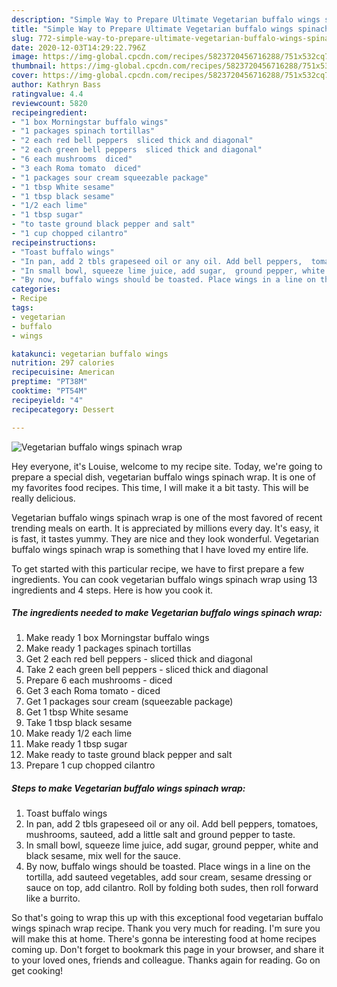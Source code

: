 ```yaml
---
description: "Simple Way to Prepare Ultimate Vegetarian buffalo wings spinach wrap"
title: "Simple Way to Prepare Ultimate Vegetarian buffalo wings spinach wrap"
slug: 772-simple-way-to-prepare-ultimate-vegetarian-buffalo-wings-spinach-wrap
date: 2020-12-03T14:29:22.796Z
image: https://img-global.cpcdn.com/recipes/5823720456716288/751x532cq70/vegetarian-buffalo-wings-spinach-wrap-recipe-main-photo.jpg
thumbnail: https://img-global.cpcdn.com/recipes/5823720456716288/751x532cq70/vegetarian-buffalo-wings-spinach-wrap-recipe-main-photo.jpg
cover: https://img-global.cpcdn.com/recipes/5823720456716288/751x532cq70/vegetarian-buffalo-wings-spinach-wrap-recipe-main-photo.jpg
author: Kathryn Bass
ratingvalue: 4.4
reviewcount: 5820
recipeingredient:
- "1 box Morningstar buffalo wings"
- "1 packages spinach tortillas"
- "2 each red bell peppers  sliced thick and diagonal"
- "2 each green bell peppers  sliced thick and diagonal"
- "6 each mushrooms  diced"
- "3 each Roma tomato  diced"
- "1 packages sour cream squeezable package"
- "1 tbsp White sesame"
- "1 tbsp black sesame"
- "1/2 each lime"
- "1 tbsp sugar"
- "to taste ground black pepper and salt"
- "1 cup chopped cilantro"
recipeinstructions:
- "Toast buffalo wings"
- "In pan, add 2 tbls grapeseed oil or any oil. Add bell peppers,  tomatoes,  mushrooms,  sauteed, add a little salt and ground pepper  to taste."
- "In small bowl, squeeze lime juice, add sugar,  ground pepper, white and black sesame, mix well for the sauce."
- "By now, buffalo wings should be toasted. Place wings in a line on the tortilla,  add sauteed vegetables, add sour cream, sesame  dressing or sauce on top, add cilantro.  Roll by folding both sudes, then roll forward like a burrito."
categories:
- Recipe
tags:
- vegetarian
- buffalo
- wings

katakunci: vegetarian buffalo wings 
nutrition: 297 calories
recipecuisine: American
preptime: "PT38M"
cooktime: "PT54M"
recipeyield: "4"
recipecategory: Dessert

---
```



![Vegetarian buffalo wings spinach wrap](https://img-global.cpcdn.com/recipes/5823720456716288/751x532cq70/vegetarian-buffalo-wings-spinach-wrap-recipe-main-photo.jpg)

Hey everyone, it's Louise, welcome to my recipe site. Today, we're going to prepare a special dish, vegetarian buffalo wings spinach wrap. It is one of my favorites food recipes. This time, I will make it a bit tasty. This will be really delicious.

Vegetarian buffalo wings spinach wrap is one of the most favored of recent trending meals on earth. It is appreciated by millions every day. It's easy, it is fast, it tastes yummy. They are nice and they look wonderful. Vegetarian buffalo wings spinach wrap is something that I have loved my entire life.




To get started with this particular recipe, we have to first prepare a few ingredients. You can cook vegetarian buffalo wings spinach wrap using 13 ingredients and 4 steps. Here is how you cook it.

<!--inarticleads1-->

##### The ingredients needed to make Vegetarian buffalo wings spinach wrap:

1. Make ready 1 box Morningstar buffalo wings
1. Make ready 1 packages spinach tortillas
1. Get 2 each red bell peppers - sliced thick and diagonal
1. Take 2 each green bell peppers - sliced thick and diagonal
1. Prepare 6 each mushrooms - diced
1. Get 3 each Roma tomato - diced
1. Get 1 packages sour cream (squeezable package)
1. Get 1 tbsp White sesame
1. Take 1 tbsp black sesame
1. Make ready 1/2 each lime
1. Make ready 1 tbsp sugar
1. Make ready to taste ground black pepper and salt
1. Prepare 1 cup chopped cilantro




<!--inarticleads2-->

##### Steps to make Vegetarian buffalo wings spinach wrap:

1. Toast buffalo wings
1. In pan, add 2 tbls grapeseed oil or any oil. Add bell peppers,  tomatoes,  mushrooms,  sauteed, add a little salt and ground pepper  to taste.
1. In small bowl, squeeze lime juice, add sugar,  ground pepper, white and black sesame, mix well for the sauce.
1. By now, buffalo wings should be toasted. Place wings in a line on the tortilla,  add sauteed vegetables, add sour cream, sesame  dressing or sauce on top, add cilantro.  Roll by folding both sudes, then roll forward like a burrito.




So that's going to wrap this up with this exceptional food vegetarian buffalo wings spinach wrap recipe. Thank you very much for reading. I'm sure you will make this at home. There's gonna be interesting food at home recipes coming up. Don't forget to bookmark this page in your browser, and share it to your loved ones, friends and colleague. Thanks again for reading. Go on get cooking!
